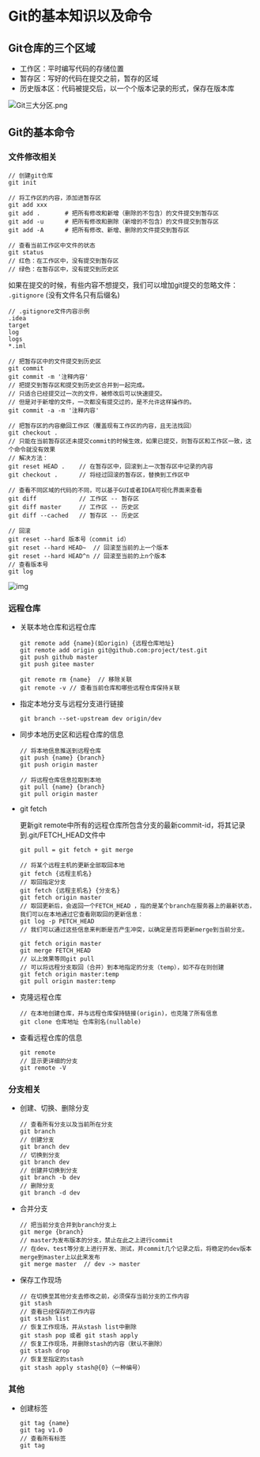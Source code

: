 # Git的基本知识以及命令



## Git仓库的三个区域

- 工作区：平时编写代码的存储位置
- 暂存区：写好的代码在提交之前，暂存的区域
- 历史版本区：代码被提交后，以一个个版本记录的形式，保存在版本库

![Git三大分区.png](https://user-gold-cdn.xitu.io/2018/8/9/1651f14704cb69b3?imageView2/0/w/1280/h/960/format/webp/ignore-error/1)



## Git的基本命令

### 文件修改相关

```
// 创建git仓库
git init
```

```
// 将工作区的内容，添加进暂存区
git add xxx
git add .		# 把所有修改和新增（删除的不包含）的文件提交到暂存区
git add -u		# 把所有修改和删除（新增的不包含）的文件提交到暂存区
git add -A		# 把所有修改、新增、删除的文件提交到暂存区
```

```
// 查看当前工作区中文件的状态
git status
// 红色：在工作区中，没有提交到暂存区
// 绿色：在暂存区中，没有提交到历史区
```

如果在提交的时候，有些内容不想提交，我们可以增加git提交的忽略文件： `.gitignore` (没有文件名只有后缀名)

```
// .gitignore文件内容示例
.idea
target
log
logs
*.iml
```

```
// 把暂存区中的文件提交到历史区
git commit
git commit -m '注释内容'
// 把提交到暂存区和提交到历史区合并到一起完成。
// 只适合已经提交过一次的文件，被修改后可以快速提交。
// 但是对于新增的文件，一次都没有提交过的，是不允许这样操作的。
git commit -a -m '注释内容'
```

```
// 把暂存区的内容撤回工作区（覆盖现有工作区的内容，且无法找回）
git checkout .
// 只能在当前暂存区还未提交commit的时候生效，如果已提交，则暂存区和工作区一致，这个命令就没有效果
// 解决方法：
git reset HEAD .	// 在暂存区中，回滚到上一次暂存区中记录的内容
git checkout .		// 将经过回滚的暂存区，替换到工作区中
```

```
// 查看不同区域的代码的不同，可以基于GUI或者IDEA可视化界面来查看
git diff			// 工作区 -- 暂存区
git diff master		// 工作区 -- 历史区
git diff --cached	// 暂存区 -- 历史区
```

```
// 回滚
git reset --hard 版本号（commit id）
git reset --hard HEAD~	// 回滚至当前的上一个版本
git reset --hard HEAD^n	// 回滚至当前的上n个版本
// 查看版本号
git log
```

![img](https://user-gold-cdn.xitu.io/2019/8/12/16c84ff492a9de1a?imageView2/0/w/1280/h/960/format/webp/ignore-error/1)

### 远程仓库

- 关联本地仓库和远程仓库

  ```
  git remote add {name}(如origin) {远程仓库地址}
  git remote add origin git@github.com:project/test.git
  git push github master
  git push gitee master
  
  git remote rm {name}	// 移除关联
  git remote -v	// 查看当前仓库和哪些远程仓库保持关联
  ```

- 指定本地分支与远程分支进行链接

  ```
  git branch --set-upstream dev origin/dev
  ```

- 同步本地历史区和远程仓库的信息

  ```
  // 将本地信息推送到远程仓库
  git push {name} {branch}
  git push origin master
  
  // 将远程仓库信息拉取到本地
  git pull {name} {branch}
  git pull origin master
  ```

- git fetch

  更新git remote中所有的远程仓库所包含分支的最新commit-id，将其记录到.git/FETCH_HEAD文件中

  ```git pull = git fetch + git merge```

  ```
  // 将某个远程主机的更新全部取回本地
  git fetch {远程主机名}
  // 取回指定分支
  git fetch {远程主机名} {分支名}
  git fetch origin master
  // 取回更新后，会返回一个FETCH_HEAD ，指的是某个branch在服务器上的最新状态，我们可以在本地通过它查看刚取回的更新信息：
  git log -p PETCH_HEAD
  // 我们可以通过这些信息来判断是否产生冲突，以确定是否将更新merge到当前分支。
  ```

  ```
  git fetch origin master
  git merge FETCH_HEAD
  // 以上效果等同git pull
  // 可以将远程分支取回（合并）到本地指定的分支（temp），如不存在则创建
  git fetch origin master:temp
  git pull origin master:temp
  ```

- 克隆远程仓库

  ```
  // 在本地创建仓库，并与远程仓库保持链接(origin)，也克隆了所有信息
  git clone 仓库地址 仓库别名(nullable)
  ```


- 查看远程仓库的信息

  ```
  git remote
  // 显示更详细的分支
  git remote -V
  ```



### 分支相关

- 创建、切换、删除分支

  ```
  // 查看所有分支以及当前所在分支
  git branch
  // 创建分支
  git branch dev
  // 切换到分支
  git branch dev
  // 创建并切换到分支
  git branch -b dev
  // 删除分支
  git branch -d dev
  ```

- 合并分支

  ```
  // 把当前分支合并到branch分支上
  git merge {branch}
  // master为发布版本的分支，禁止在此之上进行commit
  // 在dev、test等分支上进行开发、测试，并commit几个记录之后，将稳定的dev版本merge到master上以此来发布
  git merge master	// dev -> master
  ```

- 保存工作现场

  ```
  // 在切换至其他分支去修改之前，必须保存当前分支的工作内容
  git stash
  // 查看已经保存的工作内容
  git stash list
  // 恢复工作现场，并从stash list中删除
  git stash pop 或者 git stash apply
  // 恢复工作现场，并删除stash的内容（默认不删除）
  git stash drop
  // 恢复至指定的stash
  git stash apply stash@{0}（一种编号）
  ```



### 其他

- 创建标签

  ```
  git tag {name}
  git tag v1.0
  // 查看所有标签
  git tag
  ```



